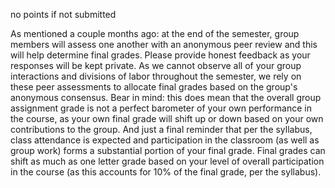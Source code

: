 no points if not submitted

As mentioned a couple months ago: at the end of the semester, group members will assess one another with an anonymous peer review and this will help determine final grades. Please provide honest feedback as your responses will be kept private. As we cannot observe all of your group interactions and divisions of labor throughout the semester, we rely on these peer assessments to allocate final grades based on the group's anonymous consensus. Bear in mind: this does mean that the overall group assignment grade is not a perfect barometer of your own performance in the course, as your own final grade will shift up or down based on your own contributions to the group. And just a final reminder that per the syllabus, class attendance is expected and participation in the classroom (as well as group work) forms a substantial portion of your final grade. Final grades can shift as much as one letter grade based on your level of overall participation in the course (as this accounts for 10% of the final grade, per the syllabus).
